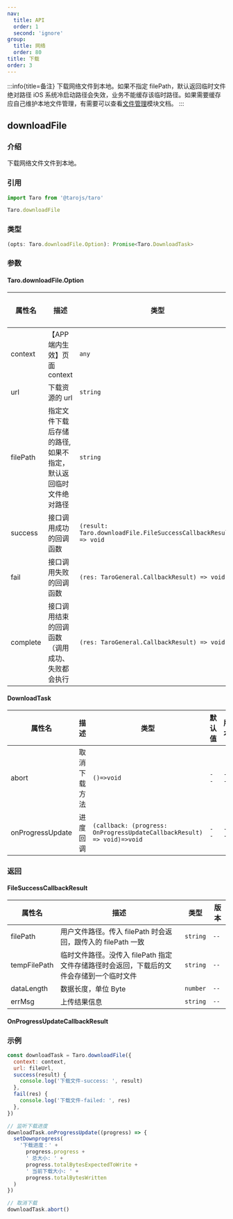 ```yaml
---
nav:
  title: API
  order: 1
  second: 'ignore'
group:
  title: 网络
  order: 80
title: 下载
order: 3
---
```


:::info{title=备注}
下载网络文件到本地。如果不指定 filePath，默认返回临时文件绝对路径 iOS 系统冷启动路径会失效，业务不能缓存该临时路径。如果需要缓存应自己维护本地文件管理，有需要可以查看[文件管理](../storage/filemanager.md)模块文档。
:::

## downloadFile

<Platform support="thresh,mw,logic,h5" version='1.3.0' ></Platform>

### 介绍

下载网络文件文件到本地。

### 引用

```jsx | pure
import Taro from '@tarojs/taro'

Taro.downloadFile
```

### 类型

```jsx | pure
(opts: Taro.downloadFile.Option): Promise<Taro.DownloadTask>
```

### 参数

#### Taro.downloadFile.Option

| 属性名   | 描述                                                          | 类型                                                            | 默认值   | 版本 |
| -------- | ------------------------------------------------------------- | --------------------------------------------------------------- | -------- | ---- |
| context  | 【APP 端内生效】页面 context                                  | `any`                                                           | `--`     | `--` |
| url      | 下载资源的 url                                                | `string`                                                        | `(必选)` | `--` |
| filePath | 指定文件下载后存储的路径,如果不指定，默认返回临时文件绝对路径 | `string`                                                        | `--`     | `--` |
| success  | 接口调用成功的回调函数                                        | `(result: Taro.downloadFile.FileSuccessCallbackResult) => void` | `--`     | `--` |
| fail     | 接口调用失败的回调函数                                        | `(res: TaroGeneral.CallbackResult) => void`                     | `--`     | `--` |
| complete | 接口调用结束的回调函数（调用成功、失败都会执行                | `(res: TaroGeneral.CallbackResult) => void`                     | `--`     | `--` |

#### DownloadTask

| 属性名           | 描述         | 类型                                                                   | 默认值 | 版本 |
| ---------------- | ------------ | ---------------------------------------------------------------------- | ------ | ---- |
| abort            | 取消下载方法 | `()=>void`                                                             | `--`   | `--` |
| onProgressUpdate | 进度回调     | `(callback: (progress: OnProgressUpdateCallbackResult) => void)=>void` | `--`   | `--` |

### 返回

#### FileSuccessCallbackResult

| 属性名       | 描述                                                                                     | 类型     | 版本 |
| ------------ | ---------------------------------------------------------------------------------------- | -------- | ---- |
| filePath     | 用户文件路径。传入 filePath 时会返回，跟传入的 filePath 一致                             | `string` | `--` |
| tempFilePath | 临时文件路径。没传入 filePath 指定文件存储路径时会返回，下载后的文件会存储到一个临时文件 | `string` | `--` |
| dataLength   | 数据长度，单位 Byte                                                                      | `number` | `--` |
| errMsg       | 上传结果信息                                                                             | `string` | `--` |

#### OnProgressUpdateCallbackResult

<API id="Network_DownloadTask_OnProgressUpdateCallbackResult" hideDefault='true'></API>

### 示例

```jsx | pure
const downloadTask = Taro.downloadFile({
  context: context,
  url: fileUrl,
  success(result) {
    console.log('下载文件-success: ', result)
  },
  fail(res) {
    console.log('下载文件-failed: ', res)
  },
})

// 监听下载进度
downloadTask.onProgressUpdate((progress) => {
  setDownprogress(
    '下载进度：' +
      progress.progress +
      ' 总大小: ' +
      progress.totalBytesExpectedToWrite +
      ' 当前下载大小: ' +
      progress.totalBytesWritten
  )
})

// 取消下载
downloadTask.abort()
```
